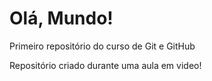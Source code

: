 # Olá, Mundo!
 Primeiro repositório do curso de Git e GitHub

Repositório criado durante uma aula em video!